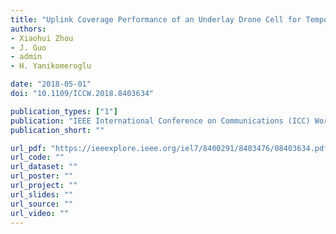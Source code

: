 ```yaml
---
title: "Uplink Coverage Performance of an Underlay Drone Cell for Temporary Events"
authors:
- Xiaohui Zhou
- J. Guo
- admin
- H. Yanikomeroglu

date: "2018-05-01"
doi: "10.1109/ICCW.2018.8403634"

publication_types: ["1"]
publication: "IEEE International Conference on Communications (ICC) Workshop on UAVs in 5G, Kansas City"
publication_short: ""

url_pdf: "https://ieeexplore.ieee.org/iel7/8400291/8403476/08403634.pdf"
url_code: ""
url_dataset: ""
url_poster: ""
url_project: ""
url_slides: ""
url_source: ""
url_video: ""
---
```

